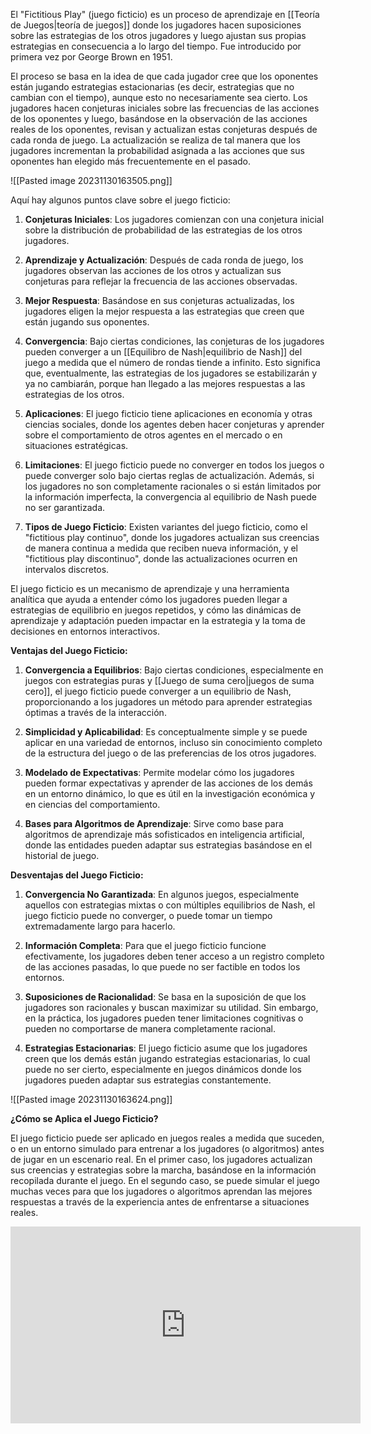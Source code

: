 El "Fictitious Play" (juego ficticio) es un proceso de aprendizaje en [[Teoría de Juegos|teoría de juegos]] donde los jugadores hacen suposiciones sobre las estrategias de los otros jugadores y luego ajustan sus propias estrategias en consecuencia a lo largo del tiempo. Fue introducido por primera vez por George Brown en 1951.

El proceso se basa en la idea de que cada jugador cree que los oponentes están jugando estrategias estacionarias (es decir, estrategias que no cambian con el tiempo), aunque esto no necesariamente sea cierto. Los jugadores hacen conjeturas iniciales sobre las frecuencias de las acciones de los oponentes y luego, basándose en la observación de las acciones reales de los oponentes, revisan y actualizan estas conjeturas después de cada ronda de juego. La actualización se realiza de tal manera que los jugadores incrementan la probabilidad asignada a las acciones que sus oponentes han elegido más frecuentemente en el pasado.

![[Pasted image 20231130163505.png]]

Aquí hay algunos puntos clave sobre el juego ficticio:

1. **Conjeturas Iniciales**: Los jugadores comienzan con una conjetura inicial sobre la distribución de probabilidad de las estrategias de los otros jugadores.
    
2. **Aprendizaje y Actualización**: Después de cada ronda de juego, los jugadores observan las acciones de los otros y actualizan sus conjeturas para reflejar la frecuencia de las acciones observadas.
    
3. **Mejor Respuesta**: Basándose en sus conjeturas actualizadas, los jugadores eligen la mejor respuesta a las estrategias que creen que están jugando sus oponentes.
    
4. **Convergencia**: Bajo ciertas condiciones, las conjeturas de los jugadores pueden converger a un [[Equilibro de Nash|equilibrio de Nash]] del juego a medida que el número de rondas tiende a infinito. Esto significa que, eventualmente, las estrategias de los jugadores se estabilizarán y ya no cambiarán, porque han llegado a las mejores respuestas a las estrategias de los otros.
    
5. **Aplicaciones**: El juego ficticio tiene aplicaciones en economía y otras ciencias sociales, donde los agentes deben hacer conjeturas y aprender sobre el comportamiento de otros agentes en el mercado o en situaciones estratégicas.
    
6. **Limitaciones**: El juego ficticio puede no converger en todos los juegos o puede converger solo bajo ciertas reglas de actualización. Además, si los jugadores no son completamente racionales o si están limitados por la información imperfecta, la convergencia al equilibrio de Nash puede no ser garantizada.
    
7. **Tipos de Juego Ficticio**: Existen variantes del juego ficticio, como el "fictitious play continuo", donde los jugadores actualizan sus creencias de manera continua a medida que reciben nueva información, y el "fictitious play discontinuo", donde las actualizaciones ocurren en intervalos discretos.
    

El juego ficticio es un mecanismo de aprendizaje y una herramienta analítica que ayuda a entender cómo los jugadores pueden llegar a estrategias de equilibrio en juegos repetidos, y cómo las dinámicas de aprendizaje y adaptación pueden impactar en la estrategia y la toma de decisiones en entornos interactivos.


**Ventajas del Juego Ficticio:**

1. **Convergencia a Equilibrios**: Bajo ciertas condiciones, especialmente en juegos con estrategias puras y [[Juego de suma cero|juegos de suma cero]], el juego ficticio puede converger a un equilibrio de Nash, proporcionando a los jugadores un método para aprender estrategias óptimas a través de la interacción.
    
2. **Simplicidad y Aplicabilidad**: Es conceptualmente simple y se puede aplicar en una variedad de entornos, incluso sin conocimiento completo de la estructura del juego o de las preferencias de los otros jugadores.
    
3. **Modelado de Expectativas**: Permite modelar cómo los jugadores pueden formar expectativas y aprender de las acciones de los demás en un entorno dinámico, lo que es útil en la investigación económica y en ciencias del comportamiento.
    
4. **Bases para Algoritmos de Aprendizaje**: Sirve como base para algoritmos de aprendizaje más sofisticados en inteligencia artificial, donde las entidades pueden adaptar sus estrategias basándose en el historial de juego.
    

**Desventajas del Juego Ficticio:**

1. **Convergencia No Garantizada**: En algunos juegos, especialmente aquellos con estrategias mixtas o con múltiples equilibrios de Nash, el juego ficticio puede no converger, o puede tomar un tiempo extremadamente largo para hacerlo.
    
2. **Información Completa**: Para que el juego ficticio funcione efectivamente, los jugadores deben tener acceso a un registro completo de las acciones pasadas, lo que puede no ser factible en todos los entornos.
    
3. **Suposiciones de Racionalidad**: Se basa en la suposición de que los jugadores son racionales y buscan maximizar su utilidad. Sin embargo, en la práctica, los jugadores pueden tener limitaciones cognitivas o pueden no comportarse de manera completamente racional.
    
4. **Estrategias Estacionarias**: El juego ficticio asume que los jugadores creen que los demás están jugando estrategias estacionarias, lo cual puede no ser cierto, especialmente en juegos dinámicos donde los jugadores pueden adaptar sus estrategias constantemente.

![[Pasted image 20231130163624.png]]

**¿Cómo se Aplica el Juego Ficticio?**

El juego ficticio puede ser aplicado en juegos reales a medida que suceden, o en un entorno simulado para entrenar a los jugadores (o algoritmos) antes de jugar en un escenario real. En el primer caso, los jugadores actualizan sus creencias y estrategias sobre la marcha, basándose en la información recopilada durante el juego. En el segundo caso, se puede simular el juego muchas veces para que los jugadores o algoritmos aprendan las mejores respuestas a través de la experiencia antes de enfrentarse a situaciones reales.


<iframe width="560" height="315" src="https://www.youtube.com/embed/_XIdEr-wtJg?si=rZxsFHQcknl8StEI" title="YouTube video player" frameborder="0" allow="accelerometer; autoplay; clipboard-write; encrypted-media; gyroscope; picture-in-picture; web-share" allowfullscreen></iframe>
